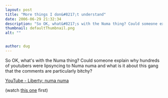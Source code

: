 ```yaml
---
layout: post
title: "More things I don&#8217;t understand"
date: 2006-06-29 21:32:34
description: "So OK, what&#8217;s with the Numa thing? Could someone explain why hundreds of youtubers were lipsyncing to Numa numa and what is it about this gang that the comments are particularly bitchy? YouTube - Liberty --  numa numa (watch this one&#8230;"
thumbnail: defaultThumbnail.png
alt: ""


author: dug
---
```


<p>So <span class="caps">OK, </span>what's with the Numa thing? Could someone explain why hundreds of youtubers were lipsyncing to Numa numa and what is it about this gang that the comments are particularly bitchy?</p>

<p><a title="YouTube - Liberty: numa numa" href="http://youtube.com/watch?v=4ODWZol7tdY&amp;mode=related&amp;search=">YouTube - Liberty: numa numa</a> </p>

<p>(watch <a href="http://youtube.com/watch?v=N6j475XI1Xg">this one</a> first)</p>
